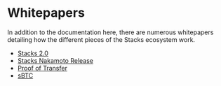 # Whitepapers

In addition to the documentation here, there are numerous whitepapers detailing how the different pieces of the Stacks ecosystem work.

* [Stacks 2.0](https://gaia.blockstack.org/hub/1AxyPunHHAHiEffXWESKfbvmBpGQv138Fp/stacks.pdf)
* [Stacks Nakamoto Release](https://assets.stacks.co/stacks.pdf)
* [Proof of Transfer](https://assets.website-files.com/5fcf9ac604d37418aa70a5ab/60072dbb32d416d6b3806935\_5f1596b12bcc0800f3dcadcd\_pox.pdf)
* [sBTC](https://assets.stacks.co/sbtc.pdf)
